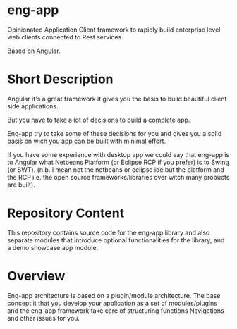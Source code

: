 # eng-app
Opinionated Application Client framework to rapidly build enterprise level web clients 
connected to Rest services. 

Based on Angular.


# Short Description

Angular it's a great framework it gives you the basis to build beautiful client side
applications.

But you have to take a lot of decisions to build a complete app.

Eng-app try to take some of these decisions for you and gives you a solid basis on wich you app 
can be built with minimal effort.

If you have some experience with desktop app we could say that eng-app is to Angular what 
Netbeans Platform (or Eclipse RCP if you prefer) is to Swing (or SWT). (n.b. i mean not the 
netbeans or eclipse ide but the platform and the RCP i.e. the open source frameworks/libraries 
over witch many probucts are built).

# Repository Content

This repository contains source code for the eng-app library and also separate modules
that introduce optional functionalities for the library, and a demo showcase app module.

# Overview

Eng-app architecture is based on a plugin/module architecture.
The base concept it that you develop your application as a set of modules/plugins and the eng-app
framework take care of structuring functions Navigations and other issues for you.







